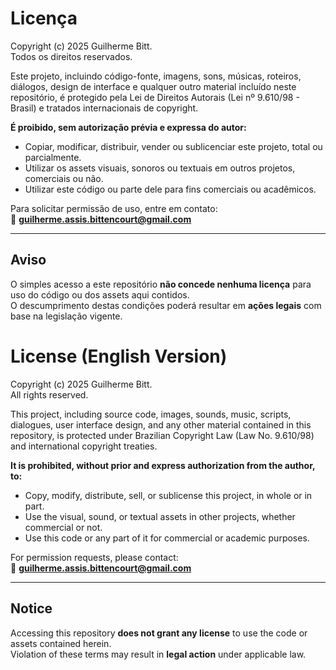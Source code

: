 # Licença

Copyright (c) 2025 Guilherme Bitt.  
Todos os direitos reservados.

Este projeto, incluindo código-fonte, imagens, sons, músicas, roteiros, diálogos, design de interface e qualquer outro material incluído neste repositório, é protegido pela Lei de Direitos Autorais (Lei nº 9.610/98 - Brasil) e tratados internacionais de copyright.

**É proibido, sem autorização prévia e expressa do autor:**
- Copiar, modificar, distribuir, vender ou sublicenciar este projeto, total ou parcialmente.
- Utilizar os assets visuais, sonoros ou textuais em outros projetos, comerciais ou não.
- Utilizar este código ou parte dele para fins comerciais ou acadêmicos.

Para solicitar permissão de uso, entre em contato:  
📧 **guilherme.assis.bittencourt@gmail.com**

---

## Aviso

O simples acesso a este repositório **não concede nenhuma licença** para uso do código ou dos assets aqui contidos.  
O descumprimento destas condições poderá resultar em **ações legais** com base na legislação vigente.



# License (English Version)

Copyright (c) 2025 Guilherme Bitt.  
All rights reserved.

This project, including source code, images, sounds, music, scripts, dialogues, user interface design, and any other material contained in this repository, is protected under Brazilian Copyright Law (Law No. 9.610/98) and international copyright treaties.

**It is prohibited, without prior and express authorization from the author, to:**
- Copy, modify, distribute, sell, or sublicense this project, in whole or in part.
- Use the visual, sound, or textual assets in other projects, whether commercial or not.
- Use this code or any part of it for commercial or academic purposes.

For permission requests, please contact:  
📧 **guilherme.assis.bittencourt@gmail.com**

---

## Notice

Accessing this repository **does not grant any license** to use the code or assets contained herein.  
Violation of these terms may result in **legal action** under applicable law.

